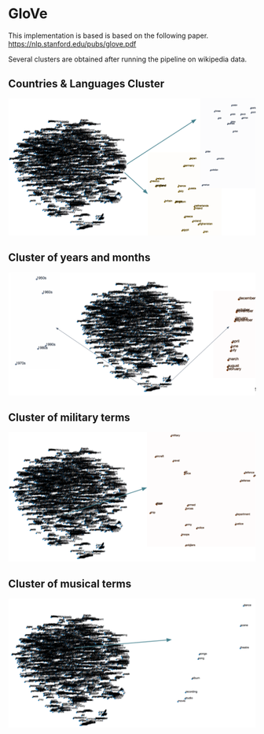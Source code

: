 # GloVe

This implementation is based is based on the following paper. 
https://nlp.stanford.edu/pubs/glove.pdf

Several clusters are obtained after running the pipeline on wikipedia data. 

## Countries & Languages Cluster 
![alt text](results/countries&Languages.png)

## Cluster of years and months
![alt text](results/years&months.png)

## Cluster of military terms 
![alt text](results/millitary_terms.png)

## Cluster of musical terms 
![alt text](results/musical_terms.png)
